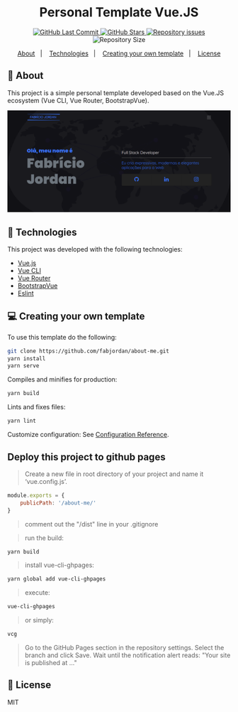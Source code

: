 <h1 align="center"> Personal Template Vue.JS </h1>

<p align="center">
  <a href="https://github.com/fabjordan/about-me/commits/master">
    <img alt="GitHub Last Commit" src="https://img.shields.io/github/last-commit/fabjordan/about-me?style=flat-square&color=ff69b4">
  </a>
  
  <a href="https://github.com/fabjordan/about-me/stargazers">
    <img alt="GitHub Stars" src="https://img.shields.io/github/stars/fabjordan/about-me">
  </a>

  <a href="https://github.com/fabjordan/about-me/issues">
    <img alt="Repository issues" src="https://img.shields.io/github/issues/fabjordan/about-me?style=flat-square&color=yellow">
  </a>

  <img alt="Repository Size" src="https://img.shields.io/github/repo-size/fabjordan/about-me?style=flat-square&color=blueviolet">
</p>

<p align="center">
  <a href="#thinking-about">About</a>&nbsp;&nbsp;&nbsp;|&nbsp;&nbsp;&nbsp;
  <a href="#rocket-technologies">Technologies</a>&nbsp;&nbsp;&nbsp;|&nbsp;&nbsp;&nbsp;
  <a href="#computer-creating-your-own-template">Creating your own template</a>&nbsp;&nbsp;&nbsp;|&nbsp;&nbsp;&nbsp;
  <a href="#memo-license">License</a>
</p>

## :thinking: About

This project is a simple personal template developed based on the Vue.JS ecosystem (Vue CLI, Vue Router, BootstrapVue).

<div align="center">

![](/src/assets/images/print.png)

</div>

## :rocket: Technologies

This project was developed with the following technologies:

- [Vue.js](https://vuejs.org/)
- [Vue CLI](https://cli.vuejs.org/)
- [Vue Router](https://router.vuejs.org/)
- [BootstrapVue](https://bootstrap-vue.org/)
- [Eslint](https://eslint.org/)

## :computer: Creating your own template

To use this template do the following:

```bash
git clone https://github.com/fabjordan/about-me.git
yarn install
yarn serve
```

Compiles and minifies for production:
```bash
yarn build
```

Lints and fixes files:
```bash
yarn lint
```

Customize configuration:
See [Configuration Reference](https://cli.vuejs.org/config/).


## Deploy this project to github pages

> Create a new file in root directory of your project and name it ‘vue.config.js’.
```js
module.exports = {
    publicPath: '/about-me/'
}
```

> comment out the "/dist" line in your .gitignore

> run the build:
```bash
yarn build
```

> install vue-cli-ghpages:
```bash
yarn global add vue-cli-ghpages
```

> execute:
```bash
vue-cli-ghpages
```

> or simply:
```bash
vcg
```

> Go to the GitHub Pages section in the repository settings. Select the branch and click Save.
Wait until the notification alert reads: "Your site is published at ..."



## :memo: License

MIT
